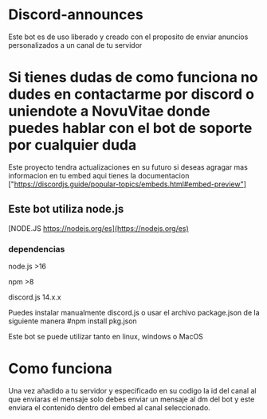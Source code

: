# Discord-announces
Este bot es de uso liberado y creado con el proposito de enviar anuncios personalizados a un canal de tu servidor 


# Si tienes dudas de como funciona no dudes en contactarme por discord o uniendote a NovuVitae donde puedes hablar con el bot de soporte por cualquier duda #

Este proyecto tendra actualizaciones en su futuro si deseas agragar mas informacion en tu embed aqui tienes la documentacion ["https://discordjs.guide/popular-topics/embeds.html#embed-preview"]

## Este bot utiliza node.js 

[NODE.JS https://nodejs.org/es](https://nodejs.org/es)

### dependencias 

node.js >16

npm >8

discord.js 14.x.x

Puedes instalar manualmente discord.js o usar el archivo package.json de la siguiente manera #npm install pkg.json

Este bot se puede utilizar tanto en linux, windows o MacOS

# Como funciona 

Una vez añadido a tu servidor y especificado en su codigo la id del canal al que enviaras el mensaje solo debes enviar un mensaje al dm del bot y este enviara el contenido dentro del embed al canal seleccionado.
